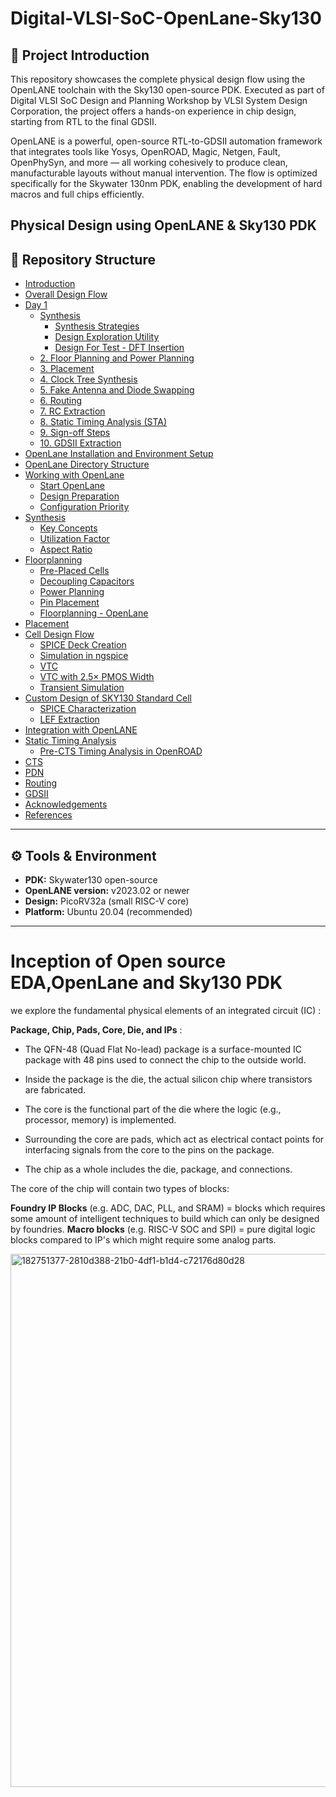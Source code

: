 # Digital-VLSI-SoC-OpenLane-Sky130

## 📘 Project Introduction
This repository showcases the complete physical design flow using the OpenLANE toolchain with the Sky130 open-source PDK. Executed as part of Digital VLSI SoC Design and Planning Workshop by VLSI System Design Corporation, the project offers a hands-on experience in chip design, starting from RTL to the final GDSII.

OpenLANE is a powerful, open-source RTL-to-GDSII automation framework that integrates tools like Yosys, OpenROAD, Magic, Netgen, Fault, OpenPhySyn, and more — all working cohesively to produce clean, manufacturable layouts without manual intervention. The flow is optimized specifically for the Skywater 130nm PDK, enabling the development of hard macros and full chips efficiently.

## Physical Design using OpenLANE & Sky130 PDK


## 📁 Repository Structure

- [Introduction](#introduction)
- [Overall Design Flow](#overall-design-flow)
- [Day 1](#Inception-of-Open-source-EDA,OpenLane-and-Sky130-PDK)
  - [Synthesis](#synthesis)
    - [Synthesis Strategies](#11-synthesis-strategies)
    - [Design Exploration Utility](#12-deign-exploration-utility)
    - [Design For Test - DFT Insertion](#13-design-for-test---dft-insertion)
  - [2. Floor Planning and Power Planning](#2-floor-planning-and-power-planning)
  - [3. Placement](#3-placement)
  - [4. Clock Tree Synthesis](#4-clock-tree-synthesis)
  - [5. Fake Antenna and Diode Swapping](#5-fake-antenna-and-diode-swapping)
  - [6. Routing](#6-routing)
  - [7. RC Extraction](#7-rc-extraction)
  - [8. Static Timing Analysis (STA)](#8-sta)
  - [9. Sign-off Steps](#9-sign-off-steps)
  - [10. GDSII Extraction](#10-gdsii-extraction)
- [OpenLane Installation and Environment Setup](#openlane-installation-and-environment-setup)
- [OpenLane Directory Structure](#openlane-directory-structure)
- [Working with OpenLane](#working-with-openlane)
  - [Start OpenLane](#start-openlane)
  - [Design Preparation](#design-preparation)
  - [Configuration Priority](#configuration-priority)
- [Synthesis](#synthesis)
  - [Key Concepts](#key-concepts)
  - [Utilization Factor](#utilisation-factor)
  - [Aspect Ratio](#aspect-ratio)
- [Floorplanning](#floorplanning)
  - [Pre-Placed Cells](#pre-placed-cells)
  - [Decoupling Capacitors](#decoupling-capacitors-to-the-pre-placed-cells)
  - [Power Planning](#power-planning)
  - [Pin Placement](#pin-placement)
  - [Floorplanning - OpenLane](#floorplanning---openlane)
- [Placement](#placement)
- [Cell Design Flow](#cell-design-flow)
  - [SPICE Deck Creation](#spice-deck-creation)
  - [Simulation in ngspice](#simulation-in-ngspce)
  - [VTC](#vtc)
  - [VTC with 2.5× PMOS Width](#vtc-with-25-x-w-25-times-channel-width-of-pmos)
  - [Transient Simulation](#transient-simulation)
- [Custom Design of SKY130 Standard Cell](#custom-design-of-sky130-standard-cell)
  - [SPICE Characterization](#spice-characterisation)
  - [LEF Extraction](#lef-extraction)
- [Integration with OpenLANE](#synthesis-floorplanning-with-custom-standard-cell)
- [Static Timing Analysis](#static-timing-analysis)
  - [Pre-CTS Timing Analysis in OpenROAD](#pre-cts-timing-analysis-in-openroad)
- [CTS](#cts)
- [PDN](#pdn)
- [Routing](#routing)
- [GDSII](#gdsii)
- [Acknowledgements](#acknowledgements)
- [References](#references)
---

## ⚙️ Tools & Environment

* **PDK:** Skywater130 open-source
* **OpenLANE version:** v2023.02 or newer
* **Design:** PicoRV32a (small RISC-V core)
* **Platform:** Ubuntu 20.04 (recommended)

---

# Inception of Open source EDA,OpenLane and Sky130 PDK

we explore the fundamental physical elements of an integrated circuit (IC) : 

**Package, Chip, Pads, Core, Die, and IPs** : 
- The QFN-48 (Quad Flat No-lead) package is a surface-mounted IC package with 48 pins used to connect the chip to the outside world.

- Inside the package is the die, the actual silicon chip where transistors are fabricated.

- The core is the functional part of the die where the logic (e.g., processor, memory) is implemented.

- Surrounding the core are pads, which act as electrical contact points for interfacing signals from the core to the pins on the package.
  
- The chip as a whole includes the die, package, and connections.

The core of the chip will contain two types of blocks:

**Foundry IP Blocks** (e.g. ADC, DAC, PLL, and SRAM) = blocks which requires some amount of intelligent techniques to build which can only be designed by foundries.
**Macro blocks** (e.g. RISC-V SOC and SPI) = pure digital logic blocks compared to IP's which might require some analog parts.

<img width="1457" height="853" alt="182751377-2810d388-21b0-4df1-b1d4-c72176d80d28" src="https://github.com/user-attachments/assets/d6c9f443-dc08-4587-972a-c46c9b927dad" />
